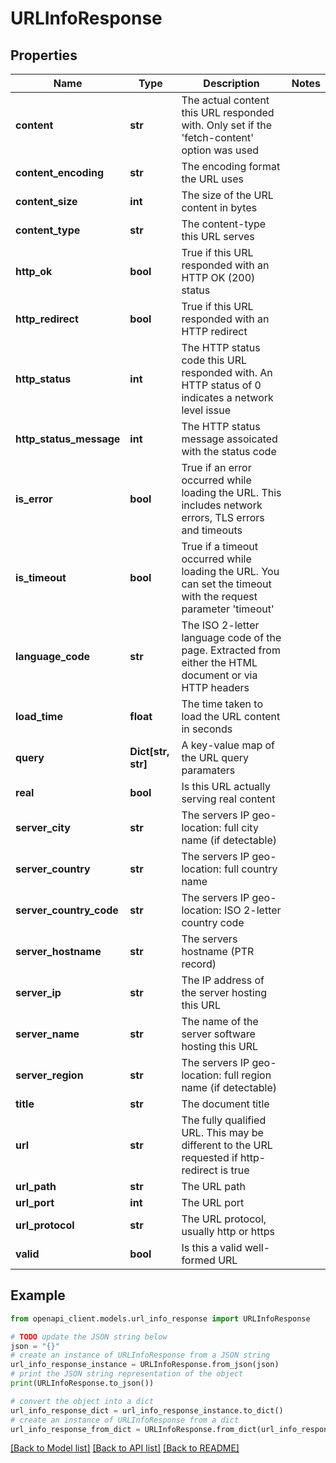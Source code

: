 # URLInfoResponse


## Properties

Name | Type | Description | Notes
------------ | ------------- | ------------- | -------------
**content** | **str** | The actual content this URL responded with. Only set if the &#39;fetch-content&#39; option was used | 
**content_encoding** | **str** | The encoding format the URL uses | 
**content_size** | **int** | The size of the URL content in bytes | 
**content_type** | **str** | The content-type this URL serves | 
**http_ok** | **bool** | True if this URL responded with an HTTP OK (200) status | 
**http_redirect** | **bool** | True if this URL responded with an HTTP redirect | 
**http_status** | **int** | The HTTP status code this URL responded with. An HTTP status of 0 indicates a network level issue | 
**http_status_message** | **int** | The HTTP status message assoicated with the status code | 
**is_error** | **bool** | True if an error occurred while loading the URL. This includes network errors, TLS errors and timeouts | 
**is_timeout** | **bool** | True if a timeout occurred while loading the URL. You can set the timeout with the request parameter &#39;timeout&#39; | 
**language_code** | **str** | The ISO 2-letter language code of the page. Extracted from either the HTML document or via HTTP headers | 
**load_time** | **float** | The time taken to load the URL content in seconds | 
**query** | **Dict[str, str]** | A key-value map of the URL query paramaters | 
**real** | **bool** | Is this URL actually serving real content | 
**server_city** | **str** | The servers IP geo-location: full city name (if detectable) | 
**server_country** | **str** | The servers IP geo-location: full country name | 
**server_country_code** | **str** | The servers IP geo-location: ISO 2-letter country code | 
**server_hostname** | **str** | The servers hostname (PTR record) | 
**server_ip** | **str** | The IP address of the server hosting this URL | 
**server_name** | **str** | The name of the server software hosting this URL | 
**server_region** | **str** | The servers IP geo-location: full region name (if detectable) | 
**title** | **str** | The document title | 
**url** | **str** | The fully qualified URL. This may be different to the URL requested if http-redirect is true | 
**url_path** | **str** | The URL path | 
**url_port** | **int** | The URL port | 
**url_protocol** | **str** | The URL protocol, usually http or https | 
**valid** | **bool** | Is this a valid well-formed URL | 

## Example

```python
from openapi_client.models.url_info_response import URLInfoResponse

# TODO update the JSON string below
json = "{}"
# create an instance of URLInfoResponse from a JSON string
url_info_response_instance = URLInfoResponse.from_json(json)
# print the JSON string representation of the object
print(URLInfoResponse.to_json())

# convert the object into a dict
url_info_response_dict = url_info_response_instance.to_dict()
# create an instance of URLInfoResponse from a dict
url_info_response_from_dict = URLInfoResponse.from_dict(url_info_response_dict)
```
[[Back to Model list]](../README.md#documentation-for-models) [[Back to API list]](../README.md#documentation-for-api-endpoints) [[Back to README]](../README.md)


